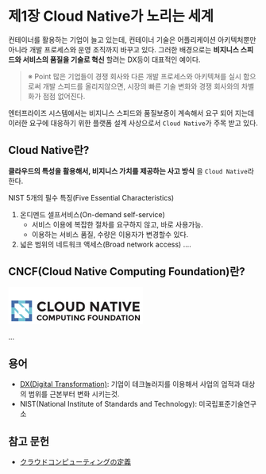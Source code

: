 # 제1장 Cloud Native가 노리는 세계

컨테이너를 활용하는 기업이 늘고 있는데, 컨테이너 기술은 어플리케이션 아키텍처뿐만 아니라 개발 프로세스와 운영 조직까지 바꾸고 있다.
그러한 배경으로는 **비지니스 스피드와 서비스의 품질을 기술로 혁신** 할려는 DX등이 대표적인 예이다.

> ※ Point
> 많은 기업들이 경쟁 회사와 다른 개발 프로세스와 아키텍쳐를 실시 함으로써 개발 스피드를 올리지않으면, 시장의 빠른 기술 변화와 경쟁 회사와의 차별화가 점점 없어진다.

엔터프라이즈 시스템에서는 비지니스 스피드와 품질보증이 계속해서 요구 되어 지는데
이러한 요구에 대응하기 위한 플랫폼 설계 사상으로서 `Cloud Native`가 주목 받고 있다.


## Cloud Native란?

**클라우드의 특성을 활용해서, 비지니스 가치를 제공하는 사고 방식** 을 `Cloud Native`라 한다.

NIST 5개의 필수 특징(Five Essential Characteristics)

1. 온디멘드 셀프서비스(On-demand self-service)
    - 서비스 이용에 복잡한 절차를 요구하지 않고, 바로 사용가능.
    - 이용하는 서비스 품질, 수량은 이용자가 변경할수 있다.
2. 넓은 범위의 네트워크 액세스(Broad network access)
....

## CNCF(Cloud Native Computing Foundation)란?

![](../screenshots/sample_01.png)

...



## 용어

- [DX(Digital Transformation)](https://ja.wikipedia.org/wiki/%E3%83%87%E3%82%B8%E3%82%BF%E3%83%AB%E3%83%88%E3%83%A9%E3%83%B3%E3%82%B9%E3%83%95%E3%82%A9%E3%83%BC%E3%83%A1%E3%83%BC%E3%82%B7%E3%83%A7%E3%83%B3): 기업이 테크놀러지를 이용해서 사업의 업적과 대상의 범위를 근본부터 변화 시키는것.
- NIST(National Institute of Standards and Technology): 미국립표준기술연구소

## 참고 문헌

- [クラウドコンピューティングの定義](https://cloud.watch.impress.co.jp/docs/special/522704.html)
